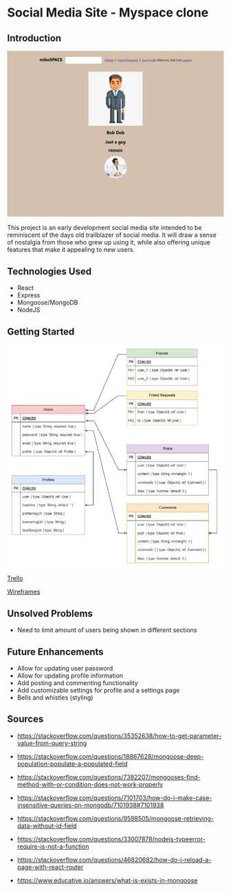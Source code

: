 # Social Media Site - Myspace clone

## Introduction
![profile page](./design/profile_page.png)

This project is an early development social media site intended to be reminiscent of the days old trailblazer of social media. It will draw a sense of nostalgia from those who grew up using it, while also offering unique features that make it appealing to new users.

## Technologies Used
- React
- Express
- Mongoose/MongoDB
- NodeJS

## Getting Started

![ERD](./design/SOCIAL-MEDIA-new.jpg)

[Trello](https://trello.com/b/COgvqkCJ/progress)

[Wireframes](https://www.figma.com/file/FAQAHILI4Axbg62aYsN16g/PS-Social-Media?type=design&node-id=0%3A1&t=Y6EcYcYf8h4ArZNU-1)

## Unsolved Problems

- Need to limit amount of users being shown in different sections

## Future Enhancements
- Allow for updating user password
- Allow for updating profile information
- Add posting and commenting functionality
- Add customizable settings for profile and a settings page
- Bells and whistles (styling)

## Sources
- https://stackoverflow.com/questions/35352638/how-to-get-parameter-value-from-query-string

- https://stackoverflow.com/questions/18867628/mongoose-deep-population-populate-a-populated-field

- https://stackoverflow.com/questions/7382207/mongooses-find-method-with-or-condition-does-not-work-properly

- https://stackoverflow.com/questions/7101703/how-do-i-make-case-insensitive-queries-on-mongodb/7101938#7101938

- https://stackoverflow.com/questions/9598505/mongoose-retrieving-data-without-id-field

- https://stackoverflow.com/questions/33007878/nodejs-typeerror-require-is-not-a-function

- https://stackoverflow.com/questions/46820682/how-do-i-reload-a-page-with-react-router

- https://www.educative.io/answers/what-is-exists-in-mongoose